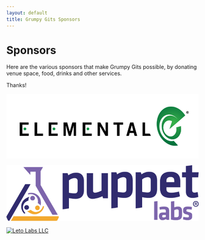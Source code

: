 ```yaml
---
layout: default
title: Grumpy Gits Sponsors
---
```


# Sponsors

Here are the various sponsors that make Grumpy Gits possible, by donating venue space, food, drinks and other services.

Thanks!

<a href="http://www.elementaltechnologies.com/"><img src="/images/sponsors/elemental.png" alt="Elemental Technologies"></a><br/>

<a href="http://www.puppetlabs.com/"><img src="/images/sponsors/puppet.png" alt="Puppet Labs"></a><br/>

<a href="http://letolabs.com"><img src="http://letolabs.com/images/logo_small.png" alt="Leto Labs LLC"></a><br/>
